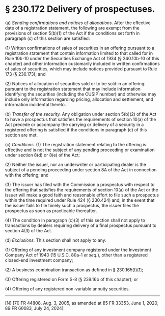 # § 230.172   Delivery of prospectuses.

(a) *Sending confirmations and notices of allocations.* After the effective date of a registration statement, the following are exempt from the provisions of section 5(b)(1) of the Act if the conditions set forth in paragraph (c) of this section are satisfied:


(1) Written confirmations of sales of securities in an offering pursuant to a registration statement that contain information limited to that called for in Rule 10b-10 under the Securities Exchange Act of 1934 (§ 240.10b-10 of this chapter) and other information customarily included in written confirmations of sales of securities, which may include notices provided pursuant to Rule 173 (§ 230.173); and


(2) Notices of allocation of securities sold or to be sold in an offering pursuant to the registration statement that may include information identifying the securities (including the CUSIP number) and otherwise may include only information regarding pricing, allocation and settlement, and information incidental thereto.


(b) *Transfer of the security.* Any obligation under section 5(b)(2) of the Act to have a prospectus that satisfies the requirements of section 10(a) of the Act precede or accompany the carrying or delivery of a security in a registered offering is satisfied if the conditions in paragraph (c) of this section are met.


(c) *Conditions.* (1) The registration statement relating to the offering is effective and is not the subject of any pending proceeding or examination under section 8(d) or 8(e) of the Act;


(2) Neither the issuer, nor an underwriter or participating dealer is the subject of a pending proceeding under section 8A of the Act in connection with the offering; and


(3) The issuer has filed with the Commission a prospectus with respect to the offering that satisfies the requirements of section 10(a) of the Act or the issuer will make a good faith and reasonable effort to file such a prospectus within the time required under Rule 424 (§ 230.424) and, in the event that the issuer fails to file timely such a prospectus, the issuer files the prospectus as soon as practicable thereafter.


(4) The condition in paragraph (c)(3) of this section shall not apply to transactions by dealers requiring delivery of a final prospectus pursuant to section 4(3) of the Act.




(d) *Exclusions.* This section shall not apply to any:


(1) Offering of any investment company registered under the Investment Company Act of 1940 (15 U.S.C. 80a-1 *et seq.*), other than a registered closed-end investment company;


(2) A business combination transaction as defined in § 230.165(f)(1);


(3) Offering registered on Form S-8 (§ 239.16b of this chapter); or


(4) Offering of any registered non-variable annuity securities.







---

[N] [70 FR 44808, Aug. 3, 2005, as amended at 85 FR 33353, June 1, 2020; 89 FR 60083, July 24, 2024]




